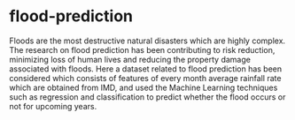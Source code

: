 # flood-prediction
Floods are the most destructive natural disasters which are highly complex. The research on flood prediction has been contributing to risk reduction, minimizing loss of human lives and reducing the property damage associated with floods. Here a dataset related to flood prediction has been considered which consists of features of every month average rainfall rate which are obtained from IMD, and used the Machine Learning techniques such as regression and classification to predict whether the flood occurs or not for upcoming years.
